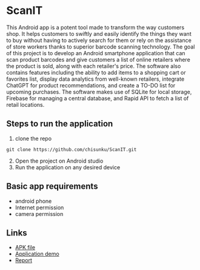 # ScanIT

This Android app is a potent tool made to transform the way customers shop. It helps customers to swiftly and easily identify the things 
they want to buy without having to actively search for them or rely on the assistance of store workers thanks to superior barcode scanning 
technology.
The goal of this project is to develop an Android smartphone application that can scan product barcodes and give customers a list of online 
retailers where the product is sold, along with each retailer's price. The software also contains features including the ability to add 
items to a shopping cart or favorites list, display data analytics from well-known retailers, integrate ChatGPT for product recommendations,
and create a TO-DO list for upcoming purchases. The software makes use of SQLite for local storage, Firebase for managing a central database,
and Rapid API to fetch a list of retail locations.

## Steps to run the application
1. clone the repo
``` 
git clone https://github.com/chisunku/ScanIT.git
```
2. Open the project on Android studio
3. Run the application on any desired device 

## Basic app requirements
- android phone
- Internet permission
- camera permission 

## Links
- [APK file](https://drive.google.com/file/d/18dZ-_-iHUHf0VNwRmpuqtwVX_waflk1P/view?usp=sharing)
- [Application demo](https://drive.google.com/file/d/16uRMixgQMfEH7TcqciIuA1TYzvFLiTOj/view?usp=sharing)
- [Report](https://docs.google.com/document/d/1-Q9lEnJZZFslDAOVpQwkIbY3R9Szmcf-l7KSQhKApQM/edit#heading=h.ozwp57sj1cl6)


